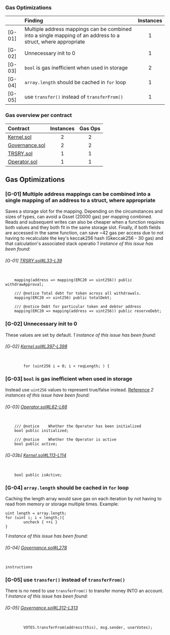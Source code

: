 ### Gas Optimizations
|        | Finding                                                                                                      |  Instances  |
|:-------|:-------------------------------------------------------------------------------------------------------------|:-----------:|
| [G-01] | Multiple address mappings can be combined into a single mapping of an address to a struct, where appropriate |      1      |
| [G-02] | Unnecessary init to 0                                                                                        |      1      |
| [G-03] | `bool` is gas inefficient when used in storage                                                               |      2      |
| [G-04] | `array.length` should be cached in `for` loop                                                                |      1      |
| [G-05] | use `transfer()` instead of `transferFrom()`                                                                 |      1      |
### Gas overview per contract
| Contract                                                                                                                                  |  Instances  |  Gas Ops  |
|:------------------------------------------------------------------------------------------------------------------------------------------|:-----------:|:---------:|
| [Kernel.sol](https://github.com/code-423n4/2022-08-olympus/blob/2a0b515012b4a40076f6eac487f7816aafb8724a/src/Kernel.sol)                  |      2      |     2     |
| [Governance.sol](https://github.com/code-423n4/2022-08-olympus/blob/2a0b515012b4a40076f6eac487f7816aafb8724a/src/policies/Governance.sol) |      2      |     2     |
| [TRSRY.sol](https://github.com/code-423n4/2022-08-olympus/blob/2a0b515012b4a40076f6eac487f7816aafb8724a/src/modules/TRSRY.sol)            |      1      |     1     |
| [Operator.sol](https://github.com/code-423n4/2022-08-olympus/blob/2a0b515012b4a40076f6eac487f7816aafb8724a/src/policies/Operator.sol)     |      1      |     1     |
## Gas Optimizations
### [G-01] Multiple address mappings can be combined into a single mapping of an address to a struct, where appropriate
Saves a storage slot for the mapping. Depending on the circumstances and sizes of types, can avoid a Gsset (20000 gas) per mapping combined. Reads and subsequent writes can also be cheaper when a function requires both values and they both fit in the same storage slot. Finally, if both fields are accessed in the same function, can save ~42 gas per access due to not having to recalculate the key's keccak256 hash (Gkeccak256 - 30 gas) and that calculation's associated stack operatio
*1 instance of this issue has been found:*
###### [G-01] [TRSRY.sol#L33-L39](https://github.com/code-423n4/2022-08-olympus/blob/2a0b515012b4a40076f6eac487f7816aafb8724a/src/modules/TRSRY.sol#L33-L39)
```solidity

    mapping(address => mapping(ERC20 => uint256)) public withdrawApproval;

    /// @notice Total debt for token across all withdrawals.
    mapping(ERC20 => uint256) public totalDebt;

    /// @notice Debt for particular token and debtor address
    mapping(ERC20 => mapping(address => uint256)) public reserveDebt;
```
### [G-02] Unnecessary init to 0
These values are set by default.
*1 instance of this issue has been found:*
###### [G-02] [Kernel.sol#L397-L398](https://github.com/code-423n4/2022-08-olympus/blob/2a0b515012b4a40076f6eac487f7816aafb8724a/src/Kernel.sol#L397-L398)
```solidity

        for (uint256 i = 0; i < reqLength; ) {

```
### [G-03] `bool` is gas inefficient when used in storage
Instead use `uint256` values to represent true/false instead.
[Reference](https://github.com/OpenZeppelin/openzeppelin-contracts/blob/58f635312aa21f947cae5f8578638a85aa2519f5/contracts/security/ReentrancyGuard.sol#L23-L27)
*2 instances of this issue have been found:*
###### [G-03] [Operator.sol#L62-L66](https://github.com/code-423n4/2022-08-olympus/blob/2a0b515012b4a40076f6eac487f7816aafb8724a/src/policies/Operator.sol#L62-L66)
```solidity

    /// @notice    Whether the Operator has been initialized
    bool public initialized;

    /// @notice    Whether the Operator is active
    bool public active;
```
###### [G-03b] [Kernel.sol#L113-L114](https://github.com/code-423n4/2022-08-olympus/blob/2a0b515012b4a40076f6eac487f7816aafb8724a/src/Kernel.sol#L113-L114)
```solidity

    bool public isActive;

```
### [G-04] `array.length` should be cached in `for` loop
Caching the length array would save gas on each iteration by not having to read from memory or storage multiple times.
Example:
```solidity
uint length = array.length;
for (uint i; i < length;){
		uncheck { ++i }
}
```
*1 instance of this issue has been found:*
###### [G-04] [Governance.sol#L278](https://github.com/code-423n4/2022-08-olympus/blob/2a0b515012b4a40076f6eac487f7816aafb8724a/src/policies/Governance.sol#L278)
```solidity

instructions
```
### [G-05] use `transfer()` instead of `transferFrom()`
There is no need to use `transferFrom()` to transfer money INTO an account.
*1 instance of this issue has been found:*
###### [G-05] [Governance.sol#L312-L313](https://github.com/code-423n4/2022-08-olympus/blob/2a0b515012b4a40076f6eac487f7816aafb8724a/src/policies/Governance.sol#L312-L313)
```solidity

        VOTES.transferFrom(address(this), msg.sender, userVotes);

```
